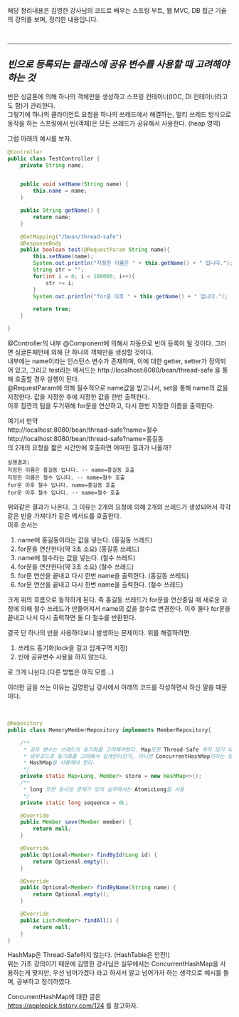해당 정리내용은 김영한 강사님의 코드로 배우는 스프링 부트, 웹 MVC, DB 접근 기술 의 강의를 보며, 정리한 내용입니다.

</br>

---

## **_빈으로 등록되는 클래스에 공유 변수를 사용할 때 고려해야 하는 것_**

빈은 싱글톤에 의해 하나의 객체만을 생성하고 스프링 컨테이너(IOC, DI 컨테이너라고도 함)가 관리한다.  
그렇기에 하나의 클라이언트 요청을 하나의 쓰레드에서 해결하는, 멀티 쓰레드 방식으로 동작을 하는 스프링에서 빈(객체)은 모든 쓰레드가 공유해서 사용한다. (heap 영역)

그럼 아래의 예시를 보자.

```java
@Controller
public class TestController {
    private String name;


    public void setName(String name) {
        this.name = name;
    }

    public String getName() {
        return name;
    }

    @GetMapping("/bean/thread-safe")
    @ResponseBody
    public boolean test(@RequestParam String name){
        this.setName(name);
        System.out.println("지정한 이름은 " + this.getName() + " 입니다.");
        String str = "";
        for(int i = 0; i < 100000; i++){
            str += i;
        }
        System.out.println("for문 이후 " + this.getName() + " 입니다.");

        return true;
    }

}
```

@Controller의 내부 @Component에 의해서 자동으로 빈이 등록이 될 것이다. 그러면 싱글톤패턴에 의해 단 하나의 객체만을 생성할 것이다.  
내부에는 name이라는 인스턴스 변수가 존재하며, 이에 대한 getter, setter가 정의되어 있고, 그리고 test라는 메서드는 http://localhost:8080/bean/thread-safe 을 통해 호출할 경우 실행이 된다.  
@RequestParam에 의해 필수적으로 name값을 받고나서, set을 통해 name의 값을 지정한다. 값을 지정한 후에 지정한 값을 한번 출력한다.  
이후 잠깐의 텀을 두기위해 for문을 연산하고, 다시 한번 지정한 이름을 출력한다.

여기서 만약  
http://localhost:8080/bean/thread-safe?name=철수  
http://localhost:8080/bean/thread-safe?name=홍길동  
의 2개의 요청을 짧은 시간안에 호출하면 어떠한 결과가 나올까?

```
실행결과:
지정한 이름은 홍길동 입니다. -- name=홍길동 호출
지정한 이름은 철수 입니다. -- name=철수 호출
for문 이후 철수 입니다. name=홍길동 호출
for문 이후 철수 입니다. -- name=철수 호출
```

위와같은 결과가 나온다. 그 이유는 2개의 요청에 의해 2개의 쓰레드가 생성되어서 각각 같은 빈을 가져다가 같은 메서드를 호출한다.  
이후 순서는

1. name에 홍길동이라는 값을 넣는다. (홍길동 쓰레드)
2. for문을 연산한다(약 3초 소요) (홍길동 쓰레드)
3. name에 철수라는 값을 넣는다. (철수 쓰레드)
4. for문을 연산한다(약 3초 소요) (철수 쓰레드)
5. for문 연산을 끝내고 다시 한번 name을 출력한다. (홍길동 쓰레드)
6. for문 연산을 끝내고 다시 한번 name을 출력한다. (철수 쓰레드)

크게 위의 흐름으로 동작하게 된다. 즉 홍길동 쓰레드가 for문을 연산중일 때 새로운 요청에 의해 철수 쓰레드가 만들어져서 name의 값을 철수로 변경한다. 이후 둘다 for문을 끝내고 나서 다시 출력하면 둘 다 철수를 반환한다.

결국 단 하나의 빈을 사용하다보니 발생하는 문제이다. 위를 해결하려면

1. 쓰레드 동기화(lock을 걸고 임계구역 지정)
2. 빈에 공유변수 사용을 하지 않는다.

로 크게 나뉜다.(다른 방법은 아직 모름...)

이러한 글을 쓰는 이유는 김영한님 강사에서 아래의 코드를 작성하면서 하신 말씀 때문이다.

</br>

```java
@Repository
public class MemoryMemberRepository implements MemberRepository{

    /**
     * 공유 변수는 쓰레드의 동기화를 고려해야한다. Map또한 Thread-Safe 하지 않기 때문에
     * 외부코드로 동기화를 고려해서 설계한다던가, 아니면 ConcurrentHashMap이라는 동기화를 보장하는
     * HashMap을 사용해야 한다.
     */
    private static Map<Long, Member> store = new HashMap<>();
    /**
     * long 또한 동시성 문제가 있어 실무에서는 AtomicLong을 사용
     */
    private static long sequence = 0L;

    @Override
    public Member save(Member member) {
        return null;
    }

    @Override
    public Optional<Member> findById(Long id) {
        return Optional.empty();
    }

    @Override
    public Optional<Member> findByName(String name) {
        return Optional.empty();
    }

    @Override
    public List<Member> findAll() {
        return null;
    }
}
```

HashMap은 Thread-Safe하지 않는다. (HashTable은 안전!)  
위는 기초 강의이기 때문에 김영한 강사님은 실무에서는 ConcurrentHashMap을 사용하는게 맞지만, 우선 넘어가겠다 라고 하셔서 알고 넘어가자 하는 생각으로 예시를 들며, 공부하고 정리하였다.

ConcurrentHashMap에 대한 글은  
https://applepick.tistory.com/124 를 참고하자.
